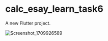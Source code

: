 # calc_esay_learn_task6

A new Flutter project.

![Screenshot_1709926589](https://github.com/MosaadIbrahimB/calc-easy-learn/assets/55346238/9ee78de3-d2fe-41e0-8dc7-64afc2e7c9ef)
